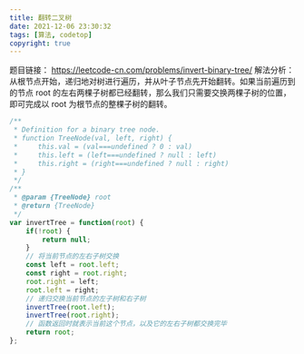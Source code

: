 ```yaml
---
title: 翻转二叉树
date: 2021-12-06 23:30:32
tags: [算法, codetop]
copyright: true
---
```

题目链接：
https://leetcode-cn.com/problems/invert-binary-tree/
解法分析：从根节点开始，递归地对树进行遍历，并从叶子节点先开始翻转。如果当前遍历到的节点 root 的左右两棵子树都已经翻转，那么我们只需要交换两棵子树的位置，即可完成以 root 为根节点的整棵子树的翻转。

```js
/**
 * Definition for a binary tree node.
 * function TreeNode(val, left, right) {
 *     this.val = (val===undefined ? 0 : val)
 *     this.left = (left===undefined ? null : left)
 *     this.right = (right===undefined ? null : right)
 * }
 */
/**
 * @param {TreeNode} root
 * @return {TreeNode}
 */
var invertTree = function(root) {
    if(!root) {
        return null;
    }
    // 将当前节点的左右子树交换
    const left = root.left;
    const right = root.right;
    root.right = left;
    root.left = right;
    // 递归交换当前节点的左子树和右子树
    invertTree(root.left);
    invertTree(root.right);
    // 函数返回时就表示当前这个节点，以及它的左右子树都交换完毕
    return root;
};
```